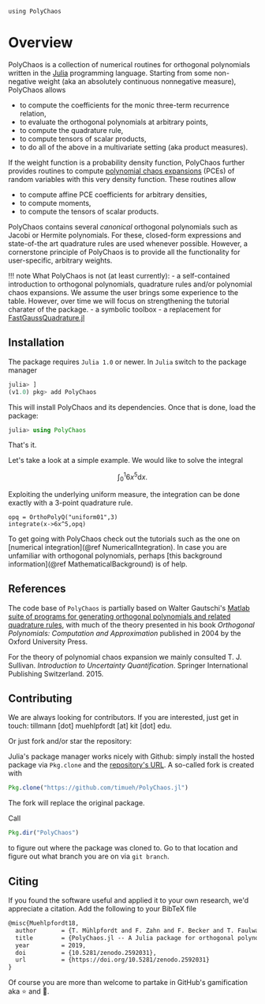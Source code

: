 ```@setup mysetup
using PolyChaos
```
# Overview
PolyChaos is a collection of numerical routines for orthogonal polynomials written in the [Julia](https://julialang.org/) programming language.
Starting from some non-negative weight (aka an absolutely continuous nonnegative measure), PolyChaos allows
- to compute the coefficients for the monic three-term recurrence relation,
- to evaluate the orthogonal polynomials at arbitrary points,
- to compute the quadrature rule,
- to compute tensors of scalar products,
- to do all of the above in a multivariate setting (aka product measures).

If the weight function is a probability density function, PolyChaos further provides routines to compute [polynomial chaos expansions](https://en.wikipedia.org/wiki/Polynomial_chaos) (PCEs) of random variables with this very density function.
These routines allow
- to compute affine PCE coefficients for arbitrary densities,
- to compute moments,
- to compute the tensors of scalar products.

PolyChaos contains several *canonical* orthogonal polynomials such as Jacobi or Hermite polynomials.
For these, closed-form expressions and state-of-the art quadrature rules are used whenever possible.
However, a cornerstone principle of PolyChaos is to provide all the functionality for user-specific, arbitrary weights.

!!! note
    What PolyChaos is not (at least currently):
    - a self-contained introduction to orthogonal polynomials, quadrature rules and/or polynomial chaos expansions. We assume the user brings some experience to the table. However, over time we will focus on strengthening the tutorial charater of the package.
    - a symbolic toolbox
    - a replacement for [FastGaussQuadrature.jl](https://github.com/ajt60gaibb/FastGaussQuadrature.jl)

## Installation
The package requires `Julia 1.0` or newer.
In `Julia` switch to the package manager
```julia
julia> ]
(v1.0) pkg> add PolyChaos
```
This will install PolyChaos and its dependencies.
Once that is done, load the package:
```julia
julia> using PolyChaos
```
That's it.

Let's take a look at a simple example.
We would like to solve the integral
```math
\int_0^1 6 x^5 \mathrm{d}x.
```
Exploiting the underlying uniform measure, the integration can be done exactly with a 3-point quadrature rule.
```@example mysetup
opq = OrthoPolyQ("uniform01",3)
integrate(x->6x^5,opq)
```

To get going with PolyChaos check out the tutorials such as the one on [numerical integration](@ref NumericalIntegration).
In case you are unfamiliar with orthogonal polynomials, perhaps [this background information](@ref MathematicalBackground) is of help.

## References
The code base of `PolyChaos` is partially based on Walter Gautschi's [Matlab suite of programs for generating orthogonal polynomials and related quadrature rules](https://www.cs.purdue.edu/archives/2002/wxg/codes/OPQ.html), with much of the theory presented in his book *Orthogonal Polynomials: Computation and Approximation* published in 2004 by the Oxford University Press.

For the theory of polynomial chaos expansion we mainly consulted T. J. Sullivan. *Introduction to Uncertainty Quantification*. Springer International Publishing Switzerland. 2015.

## Contributing
We are always looking for contributors.
If you are interested, just get in touch: tillmann [dot] muehlpfordt [at] kit [dot] edu.

Or just fork and/or star the repository:

Julia's package manager works nicely with Github: simply install the hosted package via `Pkg.clone` and the [repository's URL](https://help.github.com/articles/which-remote-url-should-i-use/).
A so-called fork is created with

```julia
Pkg.clone("https://github.com/timueh/PolyChaos.jl")
```
The fork will replace the original package.

Call
```julia
Pkg.dir("PolyChaos")
```
to figure out where the package was cloned to.
Go to that location and figure out what branch you are on via `git branch`.

## Citing
If you found the software useful and applied it to your own research, we'd appreciate a citation.
Add the following to your BibTeX file

```tex
@misc{Muehlpfordt18,
  author       = {T. Mühlpfordt and F. Zahn and F. Becker and T. Faulwasser and V. Hagenmeyer},
  title        = {PolyChaos.jl -- A Julia package for orthogonal polynomials, quadrature, and polynomial chaos expansion},
  year         = 2019,
  doi          = {10.5281/zenodo.2592031},
  url          = {https://doi.org/10.5281/zenodo.2592031}
}
```

Of course you are more than welcome to partake in GitHub's gamification aka :star: and :fork_and_knife:.
